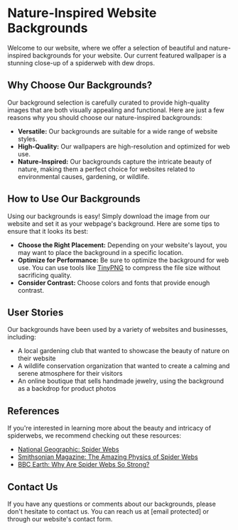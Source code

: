 <!--font:Montserrat-->

# Nature-Inspired Website Backgrounds

Welcome to our website, where we offer a selection of beautiful and nature-inspired backgrounds for your website. Our current featured wallpaper is a stunning close-up of a spiderweb with dew drops.

## Why Choose Our Backgrounds?

Our background selection is carefully curated to provide high-quality images that are both visually appealing and functional. Here are just a few reasons why you should choose our nature-inspired backgrounds:

- **Versatile:** Our backgrounds are suitable for a wide range of website styles.
- **High-Quality:** Our wallpapers are high-resolution and optimized for web use.
- **Nature-Inspired:** Our backgrounds capture the intricate beauty of nature, making them a perfect choice for websites related to environmental causes, gardening, or wildlife.

## How to Use Our Backgrounds

Using our backgrounds is easy! Simply download the image from our website and set it as your webpage's background. Here are some tips to ensure that it looks its best:

- **Choose the Right Placement:** Depending on your website's layout, you may want to place the background in a specific location.
- **Optimize for Performance:** Be sure to optimize the background for web use. You can use tools like [TinyPNG](https://tinypng.com/) to compress the file size without sacrificing quality.
- **Consider Contrast:** Choose colors and fonts that provide enough contrast.

## User Stories

Our backgrounds have been used by a variety of websites and businesses, including:

- A local gardening club that wanted to showcase the beauty of nature on their website
- A wildlife conservation organization that wanted to create a calming and serene atmosphere for their visitors
- An online boutique that sells handmade jewelry, using the background as a backdrop for product photos

## References

If you're interested in learning more about the beauty and intricacy of spiderwebs, we recommend checking out these resources:

- [National Geographic: Spider Webs](https://www.nationalgeographic.com/animals/invertebrates/group/spider-webs/)
- [Smithsonian Magazine: The Amazing Physics of Spider Webs](https://www.smithsonianmag.com/science-nature/the-amazing-physics-of-spider-webs-144056732/)
- [BBC Earth: Why Are Spider Webs So Strong?](https://www.bbc.com/earth/story/20150204-why-are-spider-webs-so-strong/)

## Contact Us

If you have any questions or comments about our backgrounds, please don't hesitate to contact us. You can reach us at [email protected] or through our website's contact form.

<!--

Write me content for website with wallpaper which alt text is:

"A close-up of a spiderweb with dew drops"

The name/title of the page should not be 1:1 copy of the alt text but rather a real content of the website which is using this wallpaper.

- Use markdown format 
- Start with heading
- Heading should be short and concise
- The content should look like a real website 
- The website should not be about the wallpaper, wallpaper is just a related background
- Heading should be contain work "wallpaper" or "background"
- Include real sections like references, contact, user stories, etc. use things relevant to the page purpose.
- Feel free to use structure like headings, bullets, numbering, blockquotes, paragraphs, horizontal lines, etc.
- You can use formatting like bold or _italic_
- You can include UTF-8 emojis
- Links should be only #hash anchors (and you can refer to the document itself)
- Do not include images


---


# Nature-inspired Background for Your Website

Welcome to our website, where we offer a beautiful and nature-inspired background for your website. Our current wallpaper features a stunning close-up of a spiderweb with dew drops, which is sure to add a touch of elegance and serenity to any webpage.

## Why Choose Our Wallpaper?

Our wallpaper selection is carefully curated to provide a range of high-quality images that are both visually appealing and functional. Here are just a few reasons why you should choose our spiderweb wallpaper:

- **Nature-inspired:** Our spiderweb wallpaper captures the intricate beauty of nature, making it a perfect choice for websites related to environmental causes, gardening, or wildlife.
- **Versatile:** The muted color palette and subtle details of the spiderweb wallpaper make it suitable for a wide range of website styles, from minimalist to bold and colorful.
- **High-quality:** Our wallpapers are designed to be high-resolution and optimized for web use, ensuring that they look great on any device or screen size.

## How to Use Our Wallpaper

Using our spiderweb wallpaper is easy! Simply download the image from our website and set it as your webpage's background. Here are some tips to ensure that it looks its best:

- **Choose the right placement:** Depending on your website's layout, you may want to place the spiderweb wallpaper in a specific location, such as the header or footer. Experiment with different placements to find the one that works best for your site.
- **Optimize for performance:** Large images can slow down your website's loading time, so be sure to optimize the spiderweb wallpaper for web use. You can use tools like [TinyPNG](https://tinypng.com/) to compress the file size without sacrificing quality.
- **Consider contrast:** To ensure that your website's content is legible against the spiderweb wallpaper, choose colors and fonts that provide enough contrast. For example, white text on a dark background may be easier to read than black text on a light background.

## User Stories

Our spiderweb wallpaper has been used by a variety of websites and businesses, including:

- A local gardening club that wanted to showcase the beauty of nature on their website
- A wildlife conservation organization that wanted to create a calming and serene atmosphere for their visitors
- An online boutique that sells handmade jewelry, using the spiderweb wallpaper as a backdrop for product photos

## References

If you're interested in learning more about the beauty and intricacy of spiderwebs, we recommend checking out these resources:

- [National Geographic: Spider Webs](https://www.nationalgeographic.com/animals/invertebrates/group/spider-webs/)
- [Smithsonian Magazine: The Amazing Physics of Spider Webs](https://www.smithsonianmag.com/science-nature/the-amazing-physics-of-spider-webs-144056732/)
- [BBC Earth: Why Are Spider Webs So Strong?](https://www.bbc.com/earth/story/20150204-why-are-spider-webs-so-strong)

## Contact Us

If you have any questions or comments about our spiderweb wallpaper or any of our other backgrounds, please don't hesitate to contact us. You can reach us at [email protected] or through our website's contact form.


---


Heading is too long, rewrite whole content.


---


# Nature-Inspired Website Backgrounds

Welcome to our website, where we offer a selection of beautiful and nature-inspired backgrounds for your website. Our current featured wallpaper is a stunning close-up of a spiderweb with dew drops, which is sure to add a touch of elegance and serenity to any webpage.

## Why Choose Our Backgrounds?

Our background selection is carefully curated to provide a range of high-quality images that are both visually appealing and functional. Here are just a few reasons why you should choose our nature-inspired backgrounds:

- **Versatile:** Our backgrounds are designed to be suitable for a wide range of website styles, from minimalist to bold and colorful.
- **High-Quality:** Our wallpapers are designed to be high-resolution and optimized for web use, ensuring that they look great on any device or screen size.
- **Nature-Inspired:** Our backgrounds capture the intricate beauty of nature, making them a perfect choice for websites related to environmental causes, gardening, or wildlife.

## How to Use Our Backgrounds

Using our backgrounds is easy! Simply download the image from our website and set it as your webpage's background. Here are some tips to ensure that it looks its best:

- **Choose the Right Placement:** Depending on your website's layout, you may want to place the background in a specific location, such as the header or footer. Experiment with different placements to find the one that works best for your site.
- **Optimize for Performance:** Large images can slow down your website's loading time, so be sure to optimize the background for web use. You can use tools like [TinyPNG](https://tinypng.com/) to compress the file size without sacrificing quality.
- **Consider Contrast:** To ensure that your website's content is legible against the background, choose colors and fonts that provide enough contrast. For example, white text on a dark background may be easier to read than black text on a light background.

## User Stories

Our backgrounds have been used by a variety of websites and businesses, including:

- A local gardening club that wanted to showcase the beauty of nature on their website
- A wildlife conservation organization that wanted to create a calming and serene atmosphere for their visitors
- An online boutique that sells handmade jewelry, using the background as a backdrop for product photos

## References

If you're interested in learning more about the beauty and intricacy of spiderwebs, we recommend checking out these resources:

- [National Geographic: Spider Webs](https://www.nationalgeographic.com/animals/invertebrates/group/spider-webs/)
- [Smithsonian Magazine: The Amazing Physics of Spider Webs](https://www.smithsonianmag.com/science-nature/the-amazing-physics-of-spider-webs-144056732/)
- [BBC Earth: Why Are Spider Webs So Strong?](https://www.bbc.com/earth/story/20150204-why-are-spider-webs-so-strong)

## Contact Us

If you have any questions or comments about our backgrounds, please don't hesitate to contact us. You can reach us at [email protected] or through our website's contact form.


---


Heading is too long, rewrite whole content.


---


# Nature-Inspired Website Backgrounds

Welcome to our website, where we offer a selection of beautiful and nature-inspired backgrounds for your website. Our current featured wallpaper is a stunning close-up of a spiderweb with dew drops.

## Why Choose Our Backgrounds?

Our background selection is carefully curated to provide a range of high-quality images that are both visually appealing and functional. Here are just a few reasons why you should choose our nature-inspired backgrounds:

- **Versatile:** Our backgrounds are designed to be suitable for a wide range of website styles.
- **High-Quality:** Our wallpapers are designed to be high-resolution and optimized for web use.
- **Nature-Inspired:** Our backgrounds capture the intricate beauty of nature, making them a perfect choice for websites related to environmental causes, gardening, or wildlife.

## How to Use Our Backgrounds

Using our backgrounds is easy! Simply download the image from our website and set it as your webpage's background. Here are some tips to ensure that it looks its best:

- **Choose the Right Placement:** Depending on your website's layout, you may want to place the background in a specific location.
- **Optimize for Performance:** Be sure to optimize the background for web use. You can use tools like [TinyPNG](https://tinypng.com/) to compress the file size without sacrificing quality.
- **Consider Contrast:** Choose colors and fonts that provide enough contrast.

## User Stories

Our backgrounds have been used by a variety of websites and businesses, including:

- A local gardening club that wanted to showcase the beauty of nature on their website
- A wildlife conservation organization that wanted to create a calming and serene atmosphere for their visitors
- An online boutique that sells handmade jewelry, using the background as a backdrop for product photos

## References

If you're interested in learning more about the beauty and intricacy of spiderwebs, we recommend checking out these resources:

- [National Geographic: Spider Webs](https://www.nationalgeographic.com/animals/invertebrates/group/spider-webs/)
- [Smithsonian Magazine: The Amazing Physics of Spider Webs](https://www.smithsonianmag.com/science-nature/the-amazing-physics-of-spider-webs-144056732/)
- [BBC Earth: Why Are Spider Webs So Strong?](https://www.bbc.com/earth/story/20150204-why-are-spider-webs-so-strong/)

## Contact Us

If you have any questions or comments about our backgrounds, please don't hesitate to contact us. You can reach us at [email protected] or through our website's contact form.


---


Heading is too long, rewrite whole content.


---


# Beautiful Nature-Inspired Website Backgrounds

Welcome to our website, where we offer a selection of beautiful and nature-inspired backgrounds for your website. Our current featured wallpaper is a stunning close-up of a spiderweb with dew drops.

## Why Choose Our Backgrounds?

Our background selection is carefully curated to provide high-quality images that are both visually appealing and functional. Here are just a few reasons why you should choose our nature-inspired backgrounds:

- **Versatile:** Our backgrounds are suitable for a wide range of website styles.
- **High-Quality:** Our wallpapers are high-resolution and optimized for web use.
- **Nature-Inspired:** Our backgrounds capture the intricate beauty of nature, making them a perfect choice for websites related to environmental causes, gardening, or wildlife.

## How to Use Our Backgrounds

Using our backgrounds is easy! Simply download the image from our website and set it as your webpage's background. Here are some tips to ensure that it looks its best:

- **Choose the Right Placement:** Depending on your website's layout, you may want to place the background in a specific location.
- **Optimize for Performance:** Be sure to optimize the background for web use. You can use tools like [TinyPNG](https://tinypng.com/) to compress the file size without sacrificing quality.
- **Consider Contrast:** Choose colors and fonts that provide enough contrast.

## User Stories

Our backgrounds have been used by a variety of websites and businesses, including:

- A local gardening club that wanted to showcase the beauty of nature on their website
- A wildlife conservation organization that wanted to create a calming and serene atmosphere for their visitors
- An online boutique that sells handmade jewelry, using the background as a backdrop for product photos

## References

If you're interested in learning more about the beauty and intricacy of spiderwebs, we recommend checking out these resources:

- [National Geographic: Spider Webs](https://www.nationalgeographic.com/animals/invertebrates/group/spider-webs/)
- [Smithsonian Magazine: The Amazing Physics of Spider Webs](https://www.smithsonianmag.com/science-nature/the-amazing-physics-of-spider-webs-144056732/)
- [BBC Earth: Why Are Spider Webs So Strong?](https://www.bbc.com/earth/story/20150204-why-are-spider-webs-so-strong/)

## Contact Us

If you have any questions or comments about our backgrounds, please don't hesitate to contact us. You can reach us at [email protected] or through our website's contact form.


---


Write me a Google font which is best fitting for the website.

Pick from the list:
- Playfair Display
- Lobster
- IBM Plex Sans
- Barlow Condensed
- Great Vibes
- Exo 2
- Montserrat
- Inter
- Poppins
- Futura
- Dancing Script
- Orbitron
- Roboto
- Open Sans
- Raleway
- Alegreya
- Lato


Write just the font name nothing else.


---


Montserrat

-->
